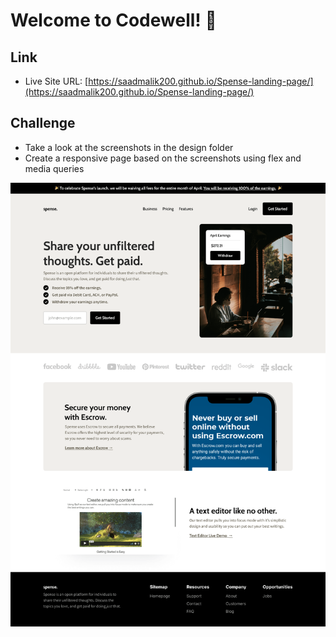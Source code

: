 # Welcome to Codewell! 👋

## Link

- Live Site URL: [https://saadmalik200.github.io/Spense-landing-page/](https://saadmalik200.github.io/Spense-landing-page/)

## Challenge

- Take a look at the screenshots in the design folder
- Create a responsive page based on the screenshots using flex and media queries

![Desktop Image](./Spense-Starter-Files/Design/Landing%20Page%20-%20Desktop%20View.png)
